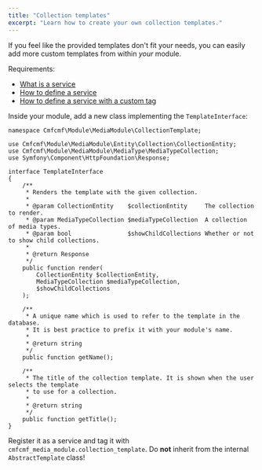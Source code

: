 ```yaml
---
title: "Collection templates"
excerpt: "Learn how to create your own collection templates."
---
```


If you feel like the provided templates don't fit your needs, you can easily add more custom templates from within _your_ module.

Requirements:

- [What is a service](http://symfony.com/doc/current/book/service_container.html#what-is-a-service)
- [How to define a service](http://symfony.com/doc/current/book/service_container.html#creating-configuring-services-in-the-container)
- [How to define a service with a custom tag](http://symfony.com/doc/current/components/dependency_injection/tags.html#define-services-with-a-custom-tag)

Inside your module, add a new class implementing the `TemplateInterface`:

```php?start_inline=1
namespace Cmfcmf\Module\MediaModule\CollectionTemplate;

use Cmfcmf\Module\MediaModule\Entity\Collection\CollectionEntity;
use Cmfcmf\Module\MediaModule\MediaType\MediaTypeCollection;
use Symfony\Component\HttpFoundation\Response;

interface TemplateInterface
{
    /**
     * Renders the template with the given collection.
     *
     * @param CollectionEntity    $collectionEntity     The collection to render.
     * @param MediaTypeCollection $mediaTypeCollection  A collection of media types.
     * @param bool                $showChildCollections Whether or not to show child collections.
     *
     * @return Response
     */
    public function render(
        CollectionEntity $collectionEntity,
        MediaTypeCollection $mediaTypeCollection,
        $showChildCollections
    );

    /**
     * A unique name which is used to refer to the template in the database.
     * It is best practice to prefix it with your module's name.
     *
     * @return string
     */
    public function getName();

    /**
     * The title of the collection template. It is shown when the user selects the template
     * to use for a collection.
     *
     * @return string
     */
    public function getTitle();
}
```

Register it as a service and tag it with `cmfcmf_media_module.collection_template`. Do **not** inherit from the internal `AbstractTemplate` class!
